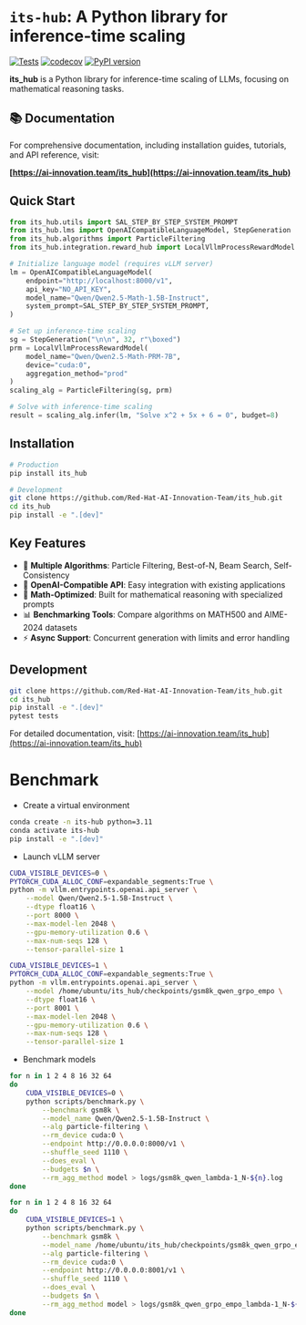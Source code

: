 # `its-hub`: A Python library for inference-time scaling

[![Tests](https://github.com/Red-Hat-AI-Innovation-Team/its_hub/actions/workflows/tests.yaml/badge.svg)](https://github.com/Red-Hat-AI-Innovation-Team/its_hub/actions/workflows/tests.yaml)
[![codecov](https://codecov.io/gh/Red-Hat-AI-Innovation-Team/its_hub/graph/badge.svg?token=6WD8NB9YPN)](https://codecov.io/gh/Red-Hat-AI-Innovation-Team/its_hub)
[![PyPI version](https://badge.fury.io/py/its-hub.svg)](https://badge.fury.io/py/its-hub)

**its_hub** is a Python library for inference-time scaling of LLMs, focusing on mathematical reasoning tasks.

## 📚 Documentation

For comprehensive documentation, including installation guides, tutorials, and API reference, visit:

**[https://ai-innovation.team/its_hub](https://ai-innovation.team/its_hub)**

## Quick Start

```python
from its_hub.utils import SAL_STEP_BY_STEP_SYSTEM_PROMPT
from its_hub.lms import OpenAICompatibleLanguageModel, StepGeneration
from its_hub.algorithms import ParticleFiltering
from its_hub.integration.reward_hub import LocalVllmProcessRewardModel

# Initialize language model (requires vLLM server)
lm = OpenAICompatibleLanguageModel(
    endpoint="http://localhost:8000/v1", 
    api_key="NO_API_KEY", 
    model_name="Qwen/Qwen2.5-Math-1.5B-Instruct", 
    system_prompt=SAL_STEP_BY_STEP_SYSTEM_PROMPT, 
)

# Set up inference-time scaling
sg = StepGeneration("\n\n", 32, r"\boxed")
prm = LocalVllmProcessRewardModel(
    model_name="Qwen/Qwen2.5-Math-PRM-7B", 
    device="cuda:0", 
    aggregation_method="prod"
)
scaling_alg = ParticleFiltering(sg, prm)

# Solve with inference-time scaling
result = scaling_alg.infer(lm, "Solve x^2 + 5x + 6 = 0", budget=8)
```

## Installation

```bash
# Production
pip install its_hub

# Development
git clone https://github.com/Red-Hat-AI-Innovation-Team/its_hub.git
cd its_hub
pip install -e ".[dev]"
```

## Key Features

- 🔬 **Multiple Algorithms**: Particle Filtering, Best-of-N, Beam Search, Self-Consistency
- 🚀 **OpenAI-Compatible API**: Easy integration with existing applications  
- 🧮 **Math-Optimized**: Built for mathematical reasoning with specialized prompts
- 📊 **Benchmarking Tools**: Compare algorithms on MATH500 and AIME-2024 datasets
- ⚡ **Async Support**: Concurrent generation with limits and error handling

## Development

```bash
git clone https://github.com/Red-Hat-AI-Innovation-Team/its_hub.git
cd its_hub
pip install -e ".[dev]"
pytest tests
```

For detailed documentation, visit: [https://ai-innovation.team/its_hub](https://ai-innovation.team/its_hub)

# Benchmark

* Create a virtual environment
```bash
conda create -n its-hub python=3.11
conda activate its-hub
pip install -e ".[dev]"
```

* Launch vLLM server
```bash
CUDA_VISIBLE_DEVICES=0 \
PYTORCH_CUDA_ALLOC_CONF=expandable_segments:True \
python -m vllm.entrypoints.openai.api_server \
    --model Qwen/Qwen2.5-1.5B-Instruct \
    --dtype float16 \
    --port 8000 \
    --max-model-len 2048 \
    --gpu-memory-utilization 0.6 \
    --max-num-seqs 128 \
    --tensor-parallel-size 1
```

```bash
CUDA_VISIBLE_DEVICES=1 \
PYTORCH_CUDA_ALLOC_CONF=expandable_segments:True \
python -m vllm.entrypoints.openai.api_server \
    --model /home/ubuntu/its_hub/checkpoints/gsm8k_qwen_grpo_empo \
    --dtype float16 \
    --port 8001 \
    --max-model-len 2048 \
    --gpu-memory-utilization 0.6 \
    --max-num-seqs 128 \
    --tensor-parallel-size 1
```

* Benchmark models
```bash
for n in 1 2 4 8 16 32 64
do
    CUDA_VISIBLE_DEVICES=0 \
    python scripts/benchmark.py \
        --benchmark gsm8k \
        --model_name Qwen/Qwen2.5-1.5B-Instruct \
        --alg particle-filtering \
        --rm_device cuda:0 \
        --endpoint http://0.0.0.0:8000/v1 \
        --shuffle_seed 1110 \
        --does_eval \
        --budgets $n \
        --rm_agg_method model > logs/gsm8k_qwen_lambda-1_N-${n}.log
done
```

```bash
for n in 1 2 4 8 16 32 64
do
    CUDA_VISIBLE_DEVICES=1 \
    python scripts/benchmark.py \
        --benchmark gsm8k \
        --model_name /home/ubuntu/its_hub/checkpoints/gsm8k_qwen_grpo_empo \
        --alg particle-filtering \
        --rm_device cuda:0 \
        --endpoint http://0.0.0.0:8001/v1 \
        --shuffle_seed 1110 \
        --does_eval \
        --budgets $n \
        --rm_agg_method model > logs/gsm8k_qwen_grpo_empo_lambda-1_N-${n}.log
done
```
